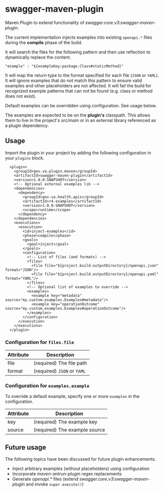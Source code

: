 # swagger-maven-plugin

Maven Plugin to extend functionality of _swagger.core.v3:swagger-maven-plugin_.

The current implementation injects examples into existing `openapi.*` files during the **compile** phase of the build.

It will search the files for the following pattern and then use reflection to dynamically replace the content.

```
"example" : "${exampleKey:package.Class#staticMethod}"
```

It will map the return type to the format specified for each file (`JSON` or `YAML`). It will ignore examples that do not match this pattern to ensure valid examples and other placeholders are not affected. It will fail the build for recognized example patterns that can not be found (e.g. class or method does not exist).

Default examples can be overridden using configuration. See usage below.

The examples are expected to be on the **plugin's** classpath. This allows them to live in the project's _src/main_ or in an external library referenced as a plugin dependency.

## Usage

Import the plugin in your project by adding the following configuration in your `plugins` block.

```
  <plugin>
    <groupId>gov.va.plugin.maven</groupId>
    <artifactId>swagger-maven-plugin</artifactId>
    <version>1.0.0-SNAPSHOT</version>
    <!-- Optional external examples lib -->
    <dependencies>
      <dependency>
        <groupId>gov.va.health.apis</groupId>
        <artifactId>r4-examples</artifactId>
        <version>1.0.0-SNAPSHOT</version>
        <scope>runtime</scope>
      </dependency>
    </dependencies>
    <executions>
      <execution>
        <id>inject-examples</id>
        <phase>compile</phase>
        <goals>
          <goal>inject</goal>
        </goals>
        <configuration>
          <!-- List of files (and formats) -->
          <files>
            <file file="${project.build.outputDirectory}/openapi.json" format="JSON"/>
            <file file="${project.build.outputDirectory}/openapi.yaml" format="YAML"/>
          </files>
          <!-- Optional list of examples to override -->
          <examples>
            <example key="metadata" source="my.custom.examples.Examples#metadata"/>
            <example key="operationOutcome" source="my.custom.examples.Examples#operationOutcome"/>
          </examples>
        </configuration>
      </execution>
    </executions>
  </plugin>
```

### Configuration for `files.file`
| Attribute  | Description              |
| ---------- | ------------------------ |
| file       | (required) The file path |
| format     | (required) `JSON` or `YAML`  |

### Configuration for `examples.example`
To override a default example, specify one or more `examples` in the configuration.

| Attribute  | Description                   |
| ---------- | ----------------------------- |
| key        | (required) The example key    |
| source     | (required) The example source |

## Future usage
The following topics have been discussed for future plugin enhancements.

* Inject arbitrary examples (without placeholders) using configuration
* Incorporate _maven-antrun-plugin_ regex replacements
* Generate _openapi.*_ files (extend _swagger.core.v3:swagger-maven-plugin_ and invoke `super.execute()`)
